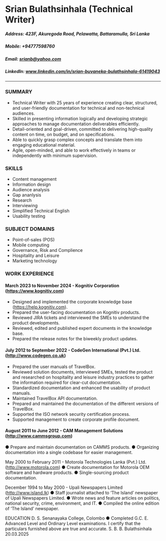 # Srian Bulathsinhala (Technical Writer)
##### Address: 423F, Akuregoda Road, Pelawatta, Battaramulla, Sri Lanka
##### Mobile: +94777598760
##### Email: srianb@yahoo.com
##### LinkedIn: www.linkedin.com/in/srian-buvaneka-bulathsinhala-61419043
*****
### SUMMARY
* Technical Writer with 25 years of experience creating clear, structured, and user-friendly documentation for technical and non-technical audiences.
* Skilled in presenting information logically and developing strategic approaches to manage documentation deliverables efficiently.
* Detail-oriented and goal-driven, committed to delivering high-quality content on time, on budget, and on specifications.
* Able to quickly grasp complex concepts and translate them into engaging educational material.
* Agile, open-minded, and able to work effectively in teams or independently with minimum supervision.

### SKILLS
* Content management
* Information design
* Audience analysis
* Gap ananlysis
* Research
* Interviewing
* Simplified Technical English
* Usability testing

### SUBJECT DOMAINS
* Point-of-sales (POS)
* Mobile computing
* Governance, Risk and Complience
* Hospitality and Leisure
* Marketing technology

### WORK EXPERIENCE
#### March 2023 to November 2024 - Kognitiv Corporation (https://www.kognitiv.com)
* Designed and implemented the corporate knowledge base (https://help.kognitiv.com).
* Prepared the user-facing documentation on Kognitiv products.
* Reviewed JIRA tickets and interviewed the SMEs to understand the product developments.
* Reviewed, edited and published expert documents in the knowledge base.
* Prepared the release notes for the biweekly product updates.

#### July 2012 to September 2022 - CodeGen International (Pvt.) Ltd. (http://www.codegen.co.uk)
* Prepared the user manuals of TravelBox.
* Reviewed solution documents, interviewed SMEs, tested the product and researched on hospitality and leisure industry practices to gather the information required for clear-cut documentation.
* Standardized documentation and enhanced the usability of product manuals.
* Maintained TravelBox API documentation.
* Prepared and maintained the documentation of the different versions of TravelBox.
* Supported the ISO network security certification process.
* Supported management to create corporate profile document.

#### August 2011 to June 2012 - CAM Management Solutions (http://www.cammsgroup.com)
● Prepare and maintain documentation on CAMMS products.
● Organizing documentation into a single codebase for easier management.

May 2000 to February 2011 - Motorola Technologies Lanka (Pvt.) Ltd. (http://www.motorola.com)
● Create documentation for Motorola OEM software and hardware products.
● Single-sourcing product documentation.

December 1994 to May 2000 - Upali Newspapers Limited (http://www.island.lk)
● Staff journalist attached to ‘The Island’ newspaper of Upali Newspapers Limited.
● Wrote news and feature articles on politics, national security, crime, environment, and IT.
● Compiled the online edition of ‘The Island’ newspaper.

EDUCATION
D. S. Senanayaka College, Colombo
● Completed G.C. E. Advanced Level and Ordinary Level examinations.
I certify that the particulars furnished above are true and accurate.
S. B. B. Bulathsinhala
20.03.2025
